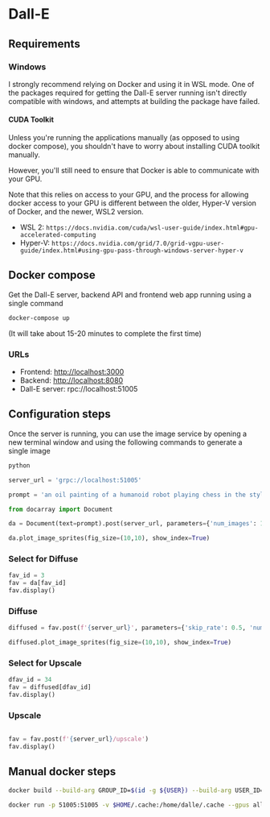 # Dall-E

## Requirements

### Windows

I strongly recommend relying on Docker and using it in WSL mode. One of the packages required for getting the Dall-E server running isn't directly compatible with windows, and attempts at building the package have failed.

#### CUDA Toolkit

Unless you're running the applications manually (as opposed to using docker compose), you shouldn't have to worry about installing CUDA toolkit manually.

However, you'll still need to ensure that Docker is able to communicate with your GPU.

Note that this relies on access to your GPU, and the process for allowing docker access to your GPU is different between the older, Hyper-V version of Docker, and the newer, WSL2 version.

- WSL 2: `https://docs.nvidia.com/cuda/wsl-user-guide/index.html#gpu-accelerated-computing`
- Hyper-V: `https://docs.nvidia.com/grid/7.0/grid-vgpu-user-guide/index.html#using-gpu-pass-through-windows-server-hyper-v`

## Docker compose

Get the Dall-E server, backend API and frontend web app running using a single command

```bash
docker-compose up
```

(It will take about 15-20 minutes to complete the first time)

### URLs

- Frontend: <http://localhost:3000>
- Backend: <http://localhost:8080>
- Dall-E server: rpc://localhost:51005

## Configuration steps

Once the server is running, you can use the image service by opening a new terminal window and using the following commands to generate a single image

```bash
python
```

```python
server_url = 'grpc://localhost:51005'
```

```python
prompt = 'an oil painting of a humanoid robot playing chess in the style of Matisse'
```

```python
from docarray import Document

da = Document(text=prompt).post(server_url, parameters={'num_images': 1}).matches

da.plot_image_sprites(fig_size=(10,10), show_index=True)
```

### Select for Diffuse

```python
fav_id = 3
fav = da[fav_id]
fav.display()
```

### Diffuse

```python
diffused = fav.post(f'{server_url}', parameters={'skip_rate': 0.5, 'num_images': 36}, target_executor='diffusion').matches

diffused.plot_image_sprites(fig_size=(10,10), show_index=True)
```

### Select for Upscale

```python
dfav_id = 34
fav = diffused[dfav_id]
fav.display()
```

### Upscale

```python

fav = fav.post(f'{server_url}/upscale')
fav.display()
```

## Manual docker steps

```bash
docker build --build-arg GROUP_ID=$(id -g ${USER}) --build-arg USER_ID=$(id -u ${USER}) -t jinaai/dalle-flow .
```

```bash
docker run -p 51005:51005 -v $HOME/.cache:/home/dalle/.cache --gpus all jinaai/dalle-flow
```
